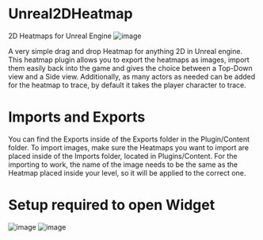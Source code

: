 # Unreal2DHeatmap
2D Heatmaps for Unreal Engine
![image](https://github.com/CasTrines/Unreal2DHeatmap/assets/90839770/92c4d4d9-a5bb-4a30-97a3-2161a5c1b889)

A very simple drag and drop Heatmap for anything 2D in Unreal engine.
This heatmap plugin allows you to export the heatmaps as images, import them easily back into the game and gives the choice between a Top-Down view and a Side view.
Additionally, as many actors as needed can be added for the heatmap to trace, by default it takes the player character to trace.

# Imports and Exports
You can find the Exports inside of the Exports folder in the Plugin/Content folder.
To import images, make sure the Heatmaps you want to import are placed inside of the Imports folder, located in Plugins/Content.
For the importing to work, the name of the image needs to be the same as the Heatmap placed inside your level, so it will be applied to the correct one.

# Setup required to open Widget
![image](https://github.com/CasTrines/Unreal2DHeatmap/assets/90839770/28e89f48-61a7-4109-96cf-1506cf5a942a)
![image](https://github.com/CasTrines/Unreal2DHeatmap/assets/90839770/6f80119a-4fb3-4f57-a8b4-abe42036e66c)


